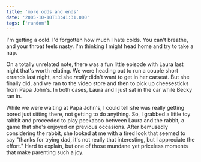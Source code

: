 ```yaml
---
title: 'more odds and ends'
date: '2005-10-10T13:41:31.000'
tags: ['random']
---
```


I'm getting a cold. I'd forgotten how much I hate colds. You can't breathe, and your throat feels nasty. I'm thinking I might head home and try to take a nap.

On a totally unrelated note, there was a fun little episode with Laura last night that's worth relating. We were heading out to run a couple short errands last night, and she _really_ didn't want to get in her carseat. But she finally did, and we ran to the video store and then to pick up cheesesticks from Papa John's. In both cases, Laura and I just sat in the car while Becky ran in.

While we were waiting at Papa John's, I could tell she was really getting bored just sitting there, not getting to do anything. So, I grabbed a little toy rabbit and proceeded to play peekaboo between Laura and the rabbit, a game that she's enjoyed on previous occasions. After bemusedly considering the rabbit, she looked at me with a tired look that seemed to say "thanks for trying dad, it's not really that interesting, but I appreciate the effort." Hard to explain, but one of those mundane yet priceless moments that make parenting such a joy.
